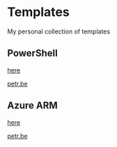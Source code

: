 # Templates
My personal collection of templates

## PowerShell
[here](./azure/)

[petr.be](https://petr.be/powershell)

## Azure ARM
[here](./powershell/)

[petr.be](https://petr.be/azure)

